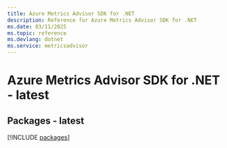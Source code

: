 ```yaml
---
title: Azure Metrics Advisor SDK for .NET
description: Reference for Azure Metrics Advisor SDK for .NET
ms.date: 03/11/2025
ms.topic: reference
ms.devlang: dotnet
ms.service: metricsadvisor
---
```

# Azure Metrics Advisor SDK for .NET - latest
## Packages - latest
[!INCLUDE [packages](metrics-advisor-index.md)]